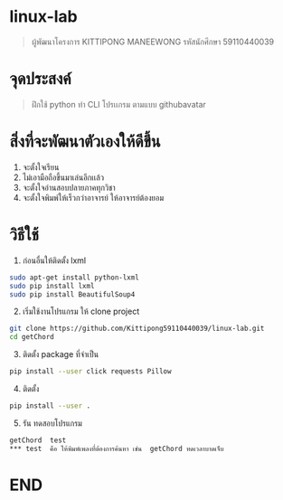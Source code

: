 #   linux-lab
> ผู้พัฒนาโครงการ KITTIPONG MANEEWONG
> รหัสนักศึกษา 59110440039

# จุดประสงค์
> ฝึกใช้ python ทำ CLI โปรเเกรม ตามแบบ githubavatar

# สิ่งที่จะพัฒนาตัวเองให้ดีขึ้น
1. จะตั้งใจเรียน
2. ไม่เอามือถือขึ้นมาเล่นอีกเเล้ว
3. จะตั้งใจอ่านสอบปลายภาคทุกวิชา
4. จะตั้งใจพิมพ์ให้เร็วกว่าอาจารย์ ให้อาจารย์ต้องยอม

#  วิธีใช้ 
1.  ก่อนอื่นให้ติดตั้ง lxml
```sh
sudo apt-get install python-lxml
sudo pip install lxml
sudo pip install BeautifulSoup4  
```
2. เริ่มใช้งานโปรแกรม ให้ clone project 
```sh
git clone https://github.com/Kittipong59110440039/linux-lab.git
cd getChord
```
3. ติดตั้ง package ที่จำเป็น
```sh
pip install --user click requests Pillow
```
4. ติดตั้ง
```sh
pip install --user .
```
5. รัน ทดสอบโปรแกรม
```sh
getChord  test
*** test  คือ ให้พิมพ์เพลงที่ต้องการค้นหา เช่น  getChord ทดเวลาบาดเจ็บ
```

# END 
